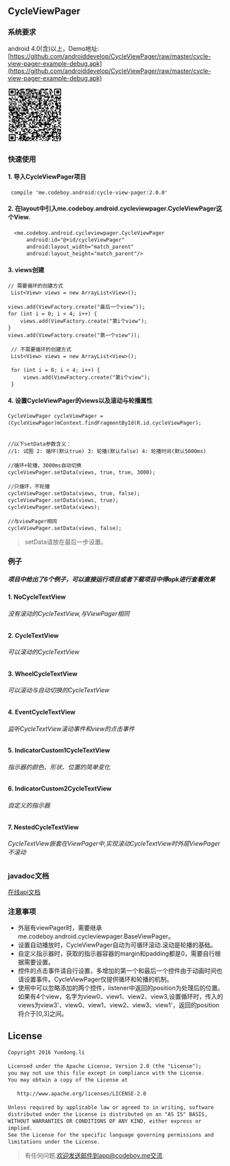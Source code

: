 CycleViewPager
---

### 系统要求

 android 4.0(含)以上，Demo地址:[https://github.com/androiddevelop/CycleViewPager/raw/master/cycle-view-pager-example-debug.apk](https://github.com/androiddevelop/CycleViewPager/raw/master/cycle-view-pager-example-debug.apk)

 ![](./demo_download_url.png)

### 快速使用

#### 1. 导入CycleViewPager项目

	 compile 'me.codeboy.android:cycle-view-pager:2.0.0'

#### 2. 在layout中引入me.codeboy.android.cycleviewpager.CycleViewPager这个View.

	  <me.codeboy.android.cycleviewpager.CycleViewPager
          android:id="@+id/cycleViewPager"
          android:layout_width="match_parent"
          android:layout_height="match_parent"/>

#### 3. views创建

    // 需要循环的创建方式
     List<View> views = new ArrayList<View>();

    views.add(ViewFactory.create("最后一个view"));
    for (int i = 0; i < 4; i++) {
        views.add(ViewFactory.create("第i个view");
    }
    views.add(ViewFactory.create("第一个view"));

     // 不需要循环的创建方式
     List<View> views = new ArrayList<View>();

     for (int i = 0; i < 4; i++) {
         views.add(ViewFactory.create("第i个view");
     }

#### 4. 设置CycleViewPager的views以及滚动与轮播属性

	CycleViewPager cycleViewPager = (CycleViewPager)mContext.findFragmentById(R.id.cycleViewPager);


    //以下setData参数含义：
    //1: 试图 2: 循环(默认true) 3: 轮播(默认false) 4: 轮播时间(默认5000ms)

	//循环+轮播，3000ms自动切换
	cycleViewPager.setData(views, true, true, 3000);

	//只循环，不轮播
	cycleViewPager.setData(views, true, false);
	cycleViewPager.setData(views, true);
	cycleViewPager.setData(views);

    //与viewPager相同
	cycleViewPager.setData(views, false);

> setData请放在最后一步设置。

### 例子

##### 项目中给出了6个例子，可以直接运行项目或者下载项目中得apk进行查看效果
#### 1. NoCycleTextView
###### *没有滚动的CycleTextView,与ViewPager相同*
#### 2. CycleTextView
###### *可以滚动的CycleTextView*
#### 3. WheelCycleTextView
######	*可以滚动与自动切换的CycleTextView*
#### 4. EventCycleTextView
######	*监听CycleTextView滚动事件和view的点击事件*
#### 5. IndicatorCustom1CycleTextView
######	*指示器的颜色、形状、位置的简单变化*
#### 6. IndicatorCustom2CycleTextView
######	*自定义的指示器*
#### 7. NestedCycleTextView
######	*CycleTextView嵌套在ViewPager中,实现滚动CycleTextView时外层ViewPager不滚动*

### javadoc文档

 [在线api文档](http://doc.codeboy.me/CycleViewPager/)

### 注意事项

- 外层有viewPager时，需要继承me.codeboy.android.cycleviewpager.BaseViewPager。
- 设置自动播放时，CycleViewPager自动为可循环滚动.滚动是轮播的基础。
- 自定义指示器时，获取的指示器容器的margin和padding都是0，需要自行根据需要设置。
- 控件的点击事件请自行设置，多增加的第一个和最后一个控件由于动画时间也请设置事件。CycleViewPager仅提供循环和轮播的机制。
- 使用中可以忽略添加的两个控件，listener中返回的position为处理后的位置。如果有4个view，名字为view0、view1、view2、view3,设置循环时，传入的views为view3'、view0、view1、view2、view3、view1'，返回的position将介于[0,3]之间。


## License

```
Copyright 2016 Yuedong.li

Licensed under the Apache License, Version 2.0 (the "License");
you may not use this file except in compliance with the License.
You may obtain a copy of the License at

   http://www.apache.org/licenses/LICENSE-2.0

Unless required by applicable law or agreed to in writing, software
distributed under the License is distributed on an "AS IS" BASIS,
WITHOUT WARRANTIES OR CONDITIONS OF ANY KIND, either express or implied.
See the License for the specific language governing permissions and
limitations under the License.
```

> 有任何问题,欢迎发送邮件到app@codeboy.me交流.